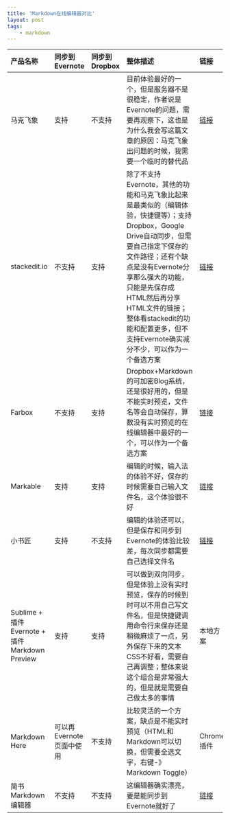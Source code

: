 ```yaml
---
title: 'Markdown在线编辑器对比'
layout: post
tags:
    - markdown
---
```


| 产品名称 | 同步到Evernote | 同步到Dropbox | 整体描述 | 链接 |
| :------ | :--------     | :------      | :------ | :--- |    
| 马克飞象|支持|不支持|目前体验最好的一个，但是服务器不是很稳定，作者说是Evernote的问题，需要再观察下，这也是为什么我会写这篇文章的原因：马克飞象出问题的时候，我需要一个临时的替代品|[链接](http://maxiang.info/) |  
| stackedit.io|不支持|支持|除了不支持Evernote，其他的功能和马克飞象比起来是最类似的（编辑体验，快捷键等）；支持Dropbox，Google Drive自动同步，但需要自己指定下保存的文件路径；还有个缺点是没有Evernote分享那么强大的功能，只能是先保存成HTML然后再分享HTML文件的链接；整体看stackedit的功能和配置更多，但不支持Evernote确实减分不少，可以作为一个备选方案|[链接](https://stackedit.io/) |
| Farbox|不支持|支持|Dropbox+Markdown的可加密Blog系统，还是很好用的，但是不能实时预览，文件名等会自动保存，算数没有实时预览的在线编辑器中最好的一个，可以作为一个备选方案|[链接](http://farbox.com) |
| Markable|支持|支持|编辑的时候，输入法的体验不好，保存的时候需要自己输入文件名，这个体验很不好|[链接](http://markable.in/) |
| 小书匠|支持|不支持|编辑的体验还可以，但是保存和同步到Evernote的体验比较差，每次同步都需要自己选择文件名|[链接](http://markdown.xiaoshujiang.com/) |
| Sublime + 插件Evernote + 插件Markdown Preview| 支持 | 支持 | 可以做到双向同步，但是体验上没有实时预览，保存的时候到时可以不用自己写文件名，但是快捷键调用命令行来保存还是稍微麻烦了一点，另外保存下来的文本CSS不好看，需要自己再调整；整体来说这个组合是非常强大的，但是就是需要自己做太多的事情|本地方案 |
| Markdown Here | 可以再Evernote页面中使用 | 不支持 | 比较灵活的一个方案，缺点是不能实时预览（HTML和Markdown可以切换，但需要全选文字，右键-》Markdown Toggle）| Chrome插件 |
| 简书Markdown编辑器 | 不支持 | 不支持 | 这编辑器确实漂亮，要是能同步到Evernote就好了 | [链接](http://jianshu.io/writer) |
